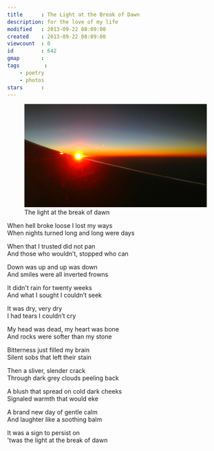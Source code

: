 ```yaml
---
title      : The Light at the Break of Dawn
description: for the love of my life
modified   : 2013-09-22 08:09:00
created    : 2013-09-22 08:09:00
viewcount  : 0
id         : 642
gmap       : 
tags        :
    - poetry
    - photos
stars      : 
---
```


<figure>
    <img src="img/light.jpg">
    <figcaption>The light at the break of dawn</figcaption>
</figure>

When hell broke loose I lost my ways  
When nights turned long and long were days  

When that I trusted did not pan  
And those who wouldn’t, stopped who can  

Down was up and up was down  
And smiles were all inverted frowns  

It didn't rain for twenty weeks  
And what I sought I couldn’t seek  

It was dry, very dry  
I had tears I couldn’t cry  

My head was dead, my heart was bone  
And rocks were softer than my stone  

Bitterness just filled my brain  
Silent sobs that left their stain  

Then a sliver, slender crack  
Through dark grey clouds peeling back  

A blush that spread on cold dark cheeks  
Signaled warmth that would eke  

A brand new day of gentle calm  
And laughter like a soothing balm  

It was a sign to persist on  
'twas the light at the break of dawn
